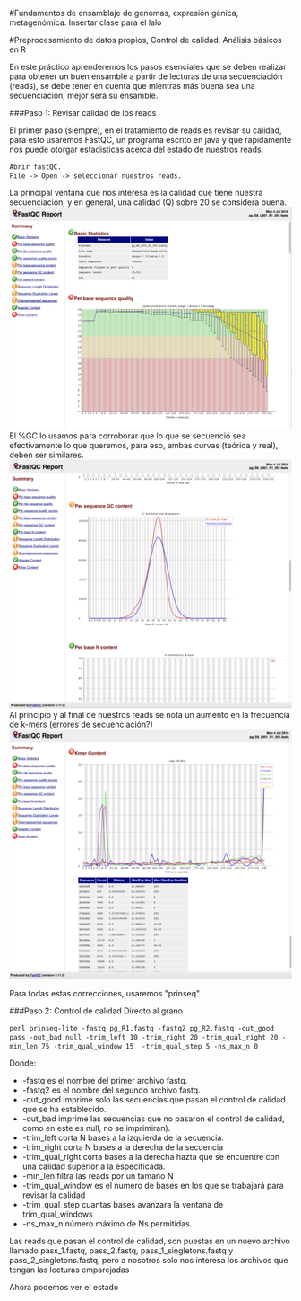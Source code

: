 
#Fundamentos de ensamblaje de genomas, expresión génica, metagenómica. 
Insertar clase para el lalo

#Preprocesamiento de datos propios, Control de calidad. Análisis básicos en R

En este práctico aprenderemos los pasos esenciales que se deben realizar para obtener un buen ensamble a partir de lecturas de una secuenciación (reads), se debe tener en cuenta que mientras más buena sea una secuenciación, mejor será su ensamble.

###Paso 1: Revisar calidad de los reads

El primer paso (siempre), en el tratamiento de reads es revisar su calidad, para esto usaremos FastQC, un programa escrito en java y que rapidamente nos puede otorgar estadisticas acerca del estado de nuestros reads.

	Abrir fastQC.
	File -> Open -> seleccionar nuestros reads.

La principal ventana que nos interesa es la calidad que tiene nuestra secuenciación, y en general, una calidad (Q) sobre 20 se considera buena.
![](images/fastqc1.png)
El %GC lo usamos para corroborar que lo que se secuenció sea efectivamente lo que queremos, para eso, ambas curvas (teórica y real), deben ser similares.
![](images/fastqc2.png)
Al principio y al final de nuestros reads se nota un aumento en la frecuencia de k-mers (errores de secuenciación?)
![](images/fastqc3.png)

Para todas estas correcciones, usaremos "prinseq"

###Paso 2: Control de calidad
Directo al grano
	
	perl prinseq-lite -fastq pg_R1.fastq -fastq2 pg_R2.fastq -out_good pass -out_bad null -trim_left 10 -trim_right 20 -trim_qual_right 20 -min_len 75 -trim_qual_window 15  -trim_qual_step 5 -ns_max_n 0

Donde:

* -fastq es el nombre del primer archivo fastq.
* -fastq2 es el nombre del segundo archivo fastq.
* -out\_good imprime solo las secuencias que pasan el control de calidad que se ha establecido.
* -out\_bad imprime las secuencias que no pasaron el control de calidad, como en este es null, no se imprimiran).
* -trim\_left corta N bases a la izquierda de la secuencia.
* -trim\_right corta N bases a la derecha de la secuencia
* -trim\_qual\_right corta bases a la derecha hazta que se encuentre con una calidad superior a la especificada.
* -min_len filtra las reads por un tamaño N
* -trim\_qual\_window es el numero de bases en los que se trabajará para revisar la calidad 
* -trim\_qual\_step cuantas bases avanzara la ventana de trim\_qual\_windows
* -ns\_max\_n número máximo de Ns permitidas.

Las reads que pasan el control de calidad, son puestas en un nuevo archivo llamado pass\_1.fastq, pass\_2.fastq, pass\_1\_singletons.fastq y pass\_2\_singletons.fastq, pero a nosotros solo nos interesa los archivos que tengan las lecturas emparejadas

Ahora podemos ver el estado
